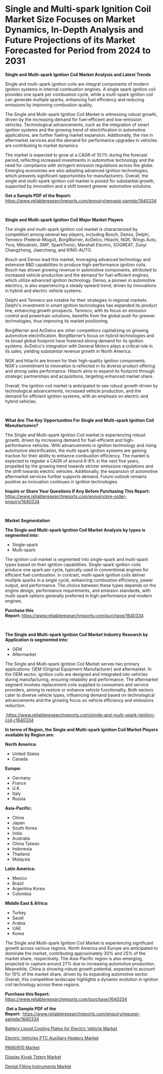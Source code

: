 <p><h1>Single and Multi-spark Ignition Coil Market Size Focuses on Market Dynamics, In-Depth Analysis and Future Projections of its Market Forecasted for Period from 2024 to 2031</h1></p><p><strong>Single and Multi-spark Ignition Coil Market Analysis and Latest Trends</strong></p>
<p><p>Single and multi-spark ignition coils are integral components of modern ignition systems in internal combustion engines. A single spark ignition coil provides one spark per combustion cycle, while a multi-spark ignition coil can generate multiple sparks, enhancing fuel efficiency and reducing emissions by improving combustion quality.</p><p>The Single and Multi-spark Ignition Coil Market is witnessing robust growth, driven by the increasing demand for fuel-efficient and low-emission vehicles. Technological advancements, such as the integration of smart ignition systems and the growing trend of electrification in automotive applications, are further fueling market expansion. Additionally, the rise in aftermarket services and the demand for performance upgrades in vehicles are contributing to market dynamics.</p><p>The market is expected to grow at a CAGR of 10.1% during the forecast period, reflecting increased investments in automotive technology and the need for compliance with stringent emission regulations across the globe. Emerging economies are also adopting advanced ignition technologies, which presents significant opportunities for manufacturers. Overall, the single and multi-spark ignition coil market is poised for substantial growth, supported by innovation and a shift toward greener automotive solutions.</p></p>
<p><strong>Get a Sample PDF of the Report:&nbsp;</strong> <a href="https://www.reliableresearchreports.com/enquiry/request-sample/1640334?utm_campaign=31&utm_medium=2&utm_source=Github&utm_content=ia&utm_term=03112024&utm_id=single-and-multi-spark-ignition-coil">https://www.reliableresearchreports.com/enquiry/request-sample/1640334</a></p>
<p>&nbsp;</p>
<p><strong>Single and Multi-spark Ignition Coil Major Market Players</strong></p>
<p><p>The single and multi-spark ignition coil market is characterized by competition among several key players, including Bosch, Denso, Delphi, Tenneco (Federal-Mogul), BorgWarner, AcDelco, Hitachi, NGK, Wings Auto, Yura, Mitsubishi, SMP, SparkTronic, Marshall Electric, SOGREAT, Zunyi Changzheng, Jiaercheng, and KING-AUTO. </p><p>Bosch and Denso lead this market, leveraging advanced technology and extensive R&D capabilities to produce high-performance ignition coils. Bosch has shown growing revenue in automotive components, attributed to increased vehicle production and the demand for fuel-efficient engines, which utilize advanced ignition technology. Denso, a pioneer in automotive electrics, is also experiencing a steady upward trend, driven by innovations in hybrid and electric vehicle systems.</p><p>Delphi and Tenneco are notable for their strategies in regional markets. Delphi's investment in smart ignition technologies has expanded its product line, enhancing growth prospects. Tenneco, with its focus on emission control and powertrain solutions, benefits from the global push for greener technologies, thus improving its market positioning.</p><p>BorgWarner and AcDelco are other competitors capitalizing on growing automotive electrification. BorgWarner’s focus on hybrid technologies and its broad global footprint have fostered strong demand for its ignition systems. AcDelco's integration with General Motors plays a critical role in its sales, yielding substantial revenue growth in North America.</p><p>NGK and Hitachi are known for their high-quality ignition components. NGK's commitment to innovation is reflected in its diverse product offering and strong sales performance. Hitachi aims to expand its footprint through strategic partnerships and acquisitions, targeting enhanced market share.</p><p>Overall, the ignition coil market is anticipated to see robust growth driven by technological advancements, increased vehicle production, and the demand for efficient ignition systems, with an emphasis on electric and hybrid vehicles.</p></p>
<p>&nbsp;</p>
<p><strong>What Are The Key Opportunities For Single and Multi-spark Ignition Coil Manufacturers?</strong></p>
<p><p>The Single and Multi-spark Ignition Coil market is experiencing robust growth, driven by increasing demand for fuel-efficient and high-performance vehicles. With advancements in ignition technology and rising automotive electrification, the multi-spark ignition systems are gaining traction for their ability to enhance combustion efficiency. The market is expected to register a CAGR of around 6-8% in the next five years, propelled by the growing trend towards stricter emissions regulations and the shift towards electric vehicles. Additionally, the expansion of automotive aftermarket services further supports demand. Future outlook remains positive as innovation continues in ignition technologies.</p></p>
<p><strong>Inquire or Share Your Questions If Any Before Purchasing This Report:</strong> <a href="https://www.reliableresearchreports.com/enquiry/pre-order-enquiry/1640334?utm_campaign=31&utm_medium=2&utm_source=Github&utm_content=ia&utm_term=03112024&utm_id=single-and-multi-spark-ignition-coil">https://www.reliableresearchreports.com/enquiry/pre-order-enquiry/1640334</a></p>
<p>&nbsp;</p>
<p><strong>Market Segmentation</strong></p>
<p><strong>The Single and Multi-spark Ignition Coil Market Analysis by types is segmented into:</strong></p>
<p><ul><li>Single-spark</li><li>Multi-spark</li></ul></p>
<p><p>The ignition coil market is segmented into single-spark and multi-spark types based on their ignition capabilities. Single-spark ignition coils produce one spark per cycle, typically used in conventional engines for efficient fuel combustion. In contrast, multi-spark ignition coils deliver multiple sparks in a single cycle, enhancing combustion efficiency, power output, and performance. The choice between these types depends on the engine design, performance requirements, and emission standards, with multi-spark options generally preferred in high-performance and modern engines.</p></p>
<p><strong>Purchase this Report:&nbsp;</strong><a href="https://www.reliableresearchreports.com/purchase/1640334?utm_campaign=31&utm_medium=2&utm_source=Github&utm_content=ia&utm_term=03112024&utm_id=single-and-multi-spark-ignition-coil">https://www.reliableresearchreports.com/purchase/1640334</a></p>
<p>&nbsp;</p>
<p><strong>The Single and Multi-spark Ignition Coil Market Industry Research by Application is segmented into:</strong></p>
<p><ul><li>OEM</li><li>Aftermarket</li></ul></p>
<p><p>The Single and Multi-spark Ignition Coil Market serves two primary applications: OEM (Original Equipment Manufacturer) and aftermarket. In the OEM sector, ignition coils are designed and integrated into vehicles during manufacturing, ensuring reliability and performance. The aftermarket segment involves replacement coils supplied to consumers and service providers, aiming to restore or enhance vehicle functionality. Both sectors cater to diverse vehicle types, influencing demand based on technological advancements and the growing focus on vehicle efficiency and emissions reduction.</p></p>
<p><a href="https://www.reliableresearchreports.com/single-and-multi-spark-ignition-coil-r1640334?utm_campaign=31&utm_medium=2&utm_source=Github&utm_content=ia&utm_term=03112024&utm_id=single-and-multi-spark-ignition-coil">&nbsp;https://www.reliableresearchreports.com/single-and-multi-spark-ignition-coil-r1640334</a></p>
<p><strong>In terms of Region, the Single and Multi-spark Ignition Coil Market Players available by Region are:</strong></p>
<p>
    <p> <strong> North America: </strong>
        <ul>
            <li>United States</li>
            <li>Canada</li>
        </ul>
        </p> 
    <p> <strong> Europe: </strong>
        <ul>
            <li>Germany</li>
            <li>France</li>
            <li>U.K.</li>
            <li>Italy</li>
            <li>Russia</li>
        </ul>
        </p> 
    <p> <strong> Asia-Pacific: </strong>
        <ul>
            <li>China</li>
            <li>Japan</li>
            <li>South Korea</li>
            <li>India</li>
            <li>Australia</li>
            <li>China Taiwan</li>
            <li>Indonesia</li>
            <li>Thailand</li>
            <li>Malaysia</li>
        </ul>
        </p> 
    <p> <strong> Latin America: </strong>
        <ul>
            <li>Mexico</li>
            <li>Brazil</li>
            <li>Argentina Korea</li>
            <li>Colombia</li>
        </ul>
        </p> 
    <p> <strong> Middle East & Africa: </strong>
        <ul>
            <li>Turkey</li>
            <li>Saudi</li>
            <li>Arabia</li>
            <li>UAE</li>
            <li>Korea</li>
        </ul>
    </p>
    </p>
<p><p>The Single and Multi-spark Ignition Coil Market is experiencing significant growth across various regions. North America and Europe are anticipated to dominate the market, contributing approximately 30% and 25% of the market share, respectively. The Asia-Pacific region is also emerging, projected to capture around 27% due to increasing automotive production. Meanwhile, China is showing robust growth potential, expected to account for 10% of the market share, driven by its expanding automotive sector. Overall, this competitive landscape highlights a dynamic evolution in ignition coil technology across these regions.</p></p>
<p><strong>Purchase this Report: </strong><a href="https://www.reliableresearchreports.com/purchase/1640334?utm_campaign=31&utm_medium=2&utm_source=Github&utm_content=ia&utm_term=03112024&utm_id=single-and-multi-spark-ignition-coil">https://www.reliableresearchreports.com/purchase/1640334</a></p>
<p>&nbsp;<strong>Get a Sample PDF of the Report:&nbsp;&nbsp;</strong><a href="https://www.reliableresearchreports.com/enquiry/request-sample/1640334?utm_campaign=31&utm_medium=2&utm_source=Github&utm_content=ia&utm_term=03112024&utm_id=single-and-multi-spark-ignition-coil">https://www.reliableresearchreports.com/enquiry/request-sample/1640334</a></p>
<p><strong></strong></p>
<p><p><a href="https://github.com/cristy9x9bur/Market-Research-Report-List-1/blob/main/battery-liquid-cooling-plates-for-electric-vehicle-market.md?utm_campaign=31&utm_medium=2&utm_source=Github&utm_content=ia&utm_term=03112024&utm_id=single-and-multi-spark-ignition-coil">Battery Liquid Cooling Plates for Electric Vehicle Market</a></p><p><a href="https://github.com/isbel3opkkem/Market-Research-Report-List-1/blob/main/electric-vehicles-ptc-auxiliary-heaters-market.md?utm_campaign=31&utm_medium=2&utm_source=Github&utm_content=ia&utm_term=03112024&utm_id=single-and-multi-spark-ignition-coil">Electric Vehicles PTC Auxiliary Heaters Market</a></p><p><a href="https://www.linkedin.com/pulse/pa66610-market-essentials-key-players-demand-drivers-roi-tcare?utm_campaign=31&utm_medium=2&utm_source=Github&utm_content=ia&utm_term=03112024&utm_id=single-and-multi-spark-ignition-coil">PA66/610 Market</a></p><p><a href="https://www.linkedin.com/pulse/investing-display-kiosk-totem-market-trends-leading-products-6jdpe?utm_campaign=31&utm_medium=2&utm_source=Github&utm_content=ia&utm_term=03112024&utm_id=single-and-multi-spark-ignition-coil">Display Kiosk Totem Market</a></p><p><a href="https://issuu.com/reportprime-2/docs/dental-filling-instruments-market-s_84001742141dd4?utm_campaign=31&utm_medium=2&utm_source=Github&utm_content=ia&utm_term=03112024&utm_id=single-and-multi-spark-ignition-coil">Dental Filling Instruments Market</a></p></p>